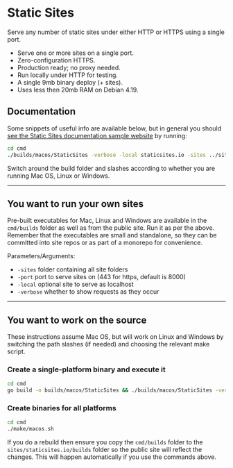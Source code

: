 # Static Sites

Serve any number of static sites under either HTTP or HTTPS using a single port.

* Serve one or more sites on a single port.
* Zero-configuration HTTPS.
* Production ready; no proxy needed.
* Run locally under HTTP for testing.
* A single 9mb binary deploy (+ sites).
* Uses less then 20mb RAM on Debian 4.19.

## Documentation

Some snippets of useful info are available below, but in general you should [see the Static Sites documentation sample website](http://localhost:8000) by running:

``` sh
cd cmd
./builds/macos/StaticSites -verbose -local staticsites.io -sites ../sites -port 8000
```

Switch around the build folder and slashes according to whether you are running Mac OS, Linux or Windows.

---

## You want to run your own sites

Pre-built executables for Mac, Linux and Windows are available in the `cmd/builds` folder as well as from the public site. Run it as per the above. Remember that the executables are small and standalone, so they can be committed into site repos or as part of a monorepo for convenience.

Parameters/Arguments:

- `-sites` folder containing all site folders
- `-port` port to serve sites on (443 for https, default is 8000)
- `-local` optional site to serve as localhost
- `-verbose` whether to show requests as they occur

---

## You want to work on the source

These instructions assume Mac OS, but will work on Linux and Windows by switching the path slashes (if needed) and choosing the relevant make script.

### Create a single-platform binary and execute it

``` sh
cd cmd
go build -o builds/macos/StaticSites && ./builds/macos/StaticSites -verbose -sites ../sites -port 8000
```

### Create binaries for all platforms

``` sh
cd cmd
./make/macos.sh
```

If you do a rebuild then ensure you copy the `cmd/builds` folder to the `sites/staticsites.io/builds` folder so the public site will reflect the changes.
This will happen automatically if you use the commands above.
